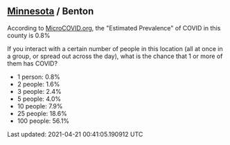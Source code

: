 
## [Minnesota](/united-states/minnesota) / Benton

According to [MicroCOVID.org](http://microcovid.org),
the "Estimated Prevalence" of COVID in this county is 0.8%

If you interact with a certain number of people in this location
(all at once in a group, or spread out across the day), what is the chance that
1 or more of them has COVID?

- 1 person: 0.8%
- 2 people: 1.6%
- 3 people: 2.4%
- 5 people: 4.0%
- 10 people: 7.9%
- 25 people: 18.6%
- 100 people: 56.1%

Last updated: 2021-04-21 00:41:05.190912 UTC
